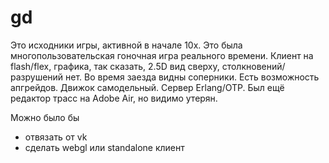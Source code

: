 # gd

Это исходники игры, активной в начале 10х. Это была многопользовательская гоночная игра реального времени. Клиент на flash/flex, графика, так сказать, 2.5D вид сверху, 
столкновений/разрушений нет. Во время заезда видны соперники. Есть возможность апгрейдов. Движок самодельный. Сервер Erlang/OTP. Был ещё редактор трасс на Adobe Air,
но видимо утерян.

Можно было бы
 - отвязать от vk
 - сделать webgl или standalone клиент
